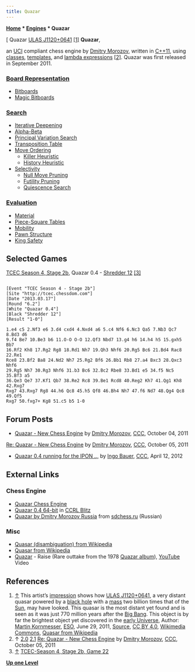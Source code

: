 ```yaml
---
title: Quazar
---
```

**[Home](Home "Home") \* [Engines](Engines "Engines") \* Quazar**



[ Quazar [ULAS J1120+0641](https://en.wikipedia.org/wiki/ULAS_J1120%2B0641) <a id="cite-note-1" href="#cite-ref-1">[1]</a>
**Quazar**,  

an [UCI](UCI "UCI") compliant chess engine by [Dmitry Morozov](Dmitry_Morozov "Dmitry Morozov"), written in [C++11](Cpp "Cpp"), using [classes](https://en.wikipedia.org/wiki/C%2B%2B_classes), [templates](https://en.wikipedia.org/wiki/Template_(C%2B%2B)), and [lambda expressions](https://en.wikipedia.org/wiki/C%2B%2B11#Lambda_functions_and_expressions)
[[2]](#cite-note-features-2). Quazar was first released in September 2011. 



### [Board Representation](Board_Representation "Board Representation")


* [Bitboards](Bitboards "Bitboards")
* [Magic Bitboards](Magic_Bitboards "Magic Bitboards")


### [Search](Search "Search")


* [Iterative Deepening](Iterative_Deepening "Iterative Deepening")
* [Alpha-Beta](Alpha-Beta "Alpha-Beta")
* [Principal Variation Search](Principal_Variation_Search "Principal Variation Search")
* [Transposition Table](Transposition_Table "Transposition Table")
* [Move Ordering](Move_Ordering "Move Ordering")
	+ [Killer Heuristic](Killer_Heuristic "Killer Heuristic")
	+ [History Heuristic](History_Heuristic "History Heuristic")
* [Selectivity](Selectivity "Selectivity")
	+ [Null Move Pruning](Null_Move_Pruning "Null Move Pruning")
	+ [Futility Pruning](Futility_Pruning "Futility Pruning")
	+ [Quiescence Search](Quiescence_Search "Quiescence Search")


### [Evaluation](Evaluation "Evaluation")


* [Material](Material "Material")
* [Piece-Square Tables](Piece-Square_Tables "Piece-Square Tables")
* [Mobility](Mobility "Mobility")
* [Pawn Structure](Pawn_Structure "Pawn Structure")
* [King Safety](King_Safety "King Safety")


## Selected Games


[TCEC Season 4, Stage 2b](TCEC_Season_4#Stage2 "TCEC Season 4"), Quazar 0.4 - [Shredder 12](Shredder "Shredder") <a id="cite-note-3" href="#cite-ref-3">[3]</a>




```

[Event "TCEC Season 4 - Stage 2b"]
[Site "http://tcec.chessdom.com"]
[Date "2013.03.17"]
[Round "6.2"]
[White "Quazar 0.4"]
[Black "Shredder 12"]
[Result "1-0"]

1.e4 c5 2.Nf3 e6 3.d4 cxd4 4.Nxd4 a6 5.c4 Nf6 6.Nc3 Qa5 7.Nb3 Qc7 8.Bd3 d6 
9.f4 Be7 10.Be3 b6 11.O-O O-O 12.Qf3 Nbd7 13.g4 h6 14.h4 h5 15.gxh5 Bb7 
16.Rf2 Kh8 17.Rg2 Rg8 18.Rd1 Nh7 19.Qh3 Nhf6 20.Rg5 Bc6 21.Bd4 Rac8 22.Re1 
Rce8 23.Bf2 Ba8 24.Nd2 Nh7 25.Rg2 Bf6 26.Bb1 Rb8 27.a4 Bxc3 28.Qxc3 Nhf6 
29.Rg5 Nh7 30.Rg3 Nhf6 31.b3 Bc6 32.Bc2 Rbe8 33.Bd1 e5 34.f5 Nc5 35.Bf3 a5 
36.Qe3 Qe7 37.Kf1 Qb7 38.Re2 Rc8 39.Be1 Rcd8 40.Reg2 Kh7 41.Qg1 Kh8 42.Rxg7 
Rxg7 43.Rxg7 Rg8 44.h6 Qc8 45.h5 Qf8 46.Bh4 Nh7 47.f6 Nd7 48.Qg4 Qc8 49.Qf5 
Rxg7 50.fxg7+ Kg8 51.c5 b5 1-0

```

## Forum Posts


* [Quazar - New Chess Engine](http://www.talkchess.com/forum3/viewtopic.php?f=2&t=40633) by [Dmitry Morozov](Dmitry_Morozov "Dmitry Morozov"), [CCC](CCC "CCC"), October 04, 2011


 [Re: Quazar - New Chess Engine](http://www.talkchess.com/forum3/viewtopic.php?f=2&t=40633&start=4) by [Dmitry Morozov](Dmitry_Morozov "Dmitry Morozov"), [CCC](CCC "CCC"), October 05, 2011
* [Quazar 0.4 running for the IPON ..,](http://www.talkchess.com/forum/viewtopic.php?t=43279) by [Ingo Bauer](Ingo_Bauer "Ingo Bauer"), [CCC](CCC "CCC"), April 12, 2012


## External Links


### Chess Engine


* [Quazar Chess Engine](https://sites.google.com/site/chessquazar/home)
* [Quazar 0.4 64-bit](https://ccrl.chessdom.com/ccrl/404/cgi/engine_details.cgi?print=Details&eng=Quazar%200.4%2064-bit#Quazar_0_4_64-bit) in [CCRL Blitz](CCRL "CCRL")
* [Quazar by Dmitry Morozov Russia](http://www.sdchess.ru/Quazar.htm) from [sdchess.ru](http://www.sdchess.ru/) (Russian)


### Misc


* [Quasar (disambiguation) from Wikipedia](https://en.wikipedia.org/wiki/Quasar_%28disambiguation%29)
* [Quasar from Wikipedia](https://en.wikipedia.org/wiki/Quasar)
* [Quazar](https://de.wikipedia.org/wiki/Quazar) - Raise (Rare outtake from the 1978 [Quazar album](https://en.wikipedia.org/wiki/Quazar_%28album%29)), [YouTube](https://en.wikipedia.org/wiki/YouTube) Video


 
## References


 1. <a id="cite-ref-1" href="#cite-note-1">↑</a> This artist’s [impression](https://commons.wikimedia.org/wiki/File:Artist%27s_rendering_ULAS_J1120%2B0641.jpg) shows how [ULAS J1120+0641](https://en.wikipedia.org/wiki/ULAS_J1120%2B0641), a very distant quasar powered by a [black hole](https://en.wikipedia.org/wiki/Black_hole) with a [mass](https://en.wikipedia.org/wiki/Mass) two billion times that of the [Sun](https://en.wikipedia.org/wiki/Sun), may have looked. This quasar is the most distant yet found and is seen as it was just 770 million years after the [Big Bang](https://en.wikipedia.org/wiki/Big_Bang). This object is by far the brightest object yet discovered in the [early Universe](https://en.wikipedia.org/wiki/Chronology_of_the_universe#Early_universe), Author: [Martin Kornmesser](https://en.wikipedia.org/wiki/Martin_Kornmesser), [ESO](https://en.wikipedia.org/wiki/European_Southern_Observatory), June 29, 2011, [Source](http://www.eso.org/public/images/eso1122a/), [CC BY 4.0](https://creativecommons.org/licenses/by/4.0/deed.en), [Wikimedia Commons](https://en.wikipedia.org/wiki/Wikimedia_Commons), [Quasar from Wikipedia](https://en.wikipedia.org/wiki/Quasar) 
2. ↑ [2.0](#cite-ref-features-2-0) [2.1](#cite-ref-features-2-1) [Re: Quazar - New Chess Engine](http://www.talkchess.com/forum3/viewtopic.php?f=2&t=40633&start=4) by [Dmitry Morozov](Dmitry_Morozov "Dmitry Morozov"), [CCC](CCC "CCC"), October 05, 2011
3. <a id="cite-ref-3" href="#cite-note-3">↑</a> [TCEC-Season 4, Stage 2b, Game 22](https://tcec-chess.com/#game=22&season=4&stage=2b)

**[Up one Level](Engines "Engines")**







 
